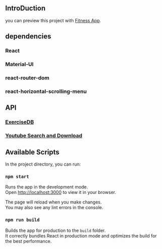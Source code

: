 ## IntroDuction

you can preview this project with [Fitness App](https://project-youtube-clone-app.netlify.app/).

## dependencies

### React

### Material-UI

### react-router-dom

### react-horizontal-scrolling-menu

## API

### [ExerciseDB](https://rapidapi.com/justin-WFnsXH_t6/api/exercisedb)

### [Youtube Search and Download](https://rapidapi.com/h0p3rwe/api/youtube-search-and-download)

## Available Scripts

In the project directory, you can run:

### `npm start`

Runs the app in the development mode.\
Open [http://localhost:3000](http://localhost:3000) to view it in your browser.

The page will reload when you make changes.\
You may also see any lint errors in the console.

### `npm run build`

Builds the app for production to the `build` folder.\
It correctly bundles React in production mode and optimizes the build for the best performance.
